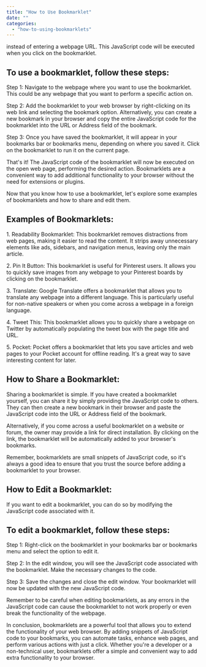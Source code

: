```yaml
---
title: "How to Use Bookmarklet"
date: ""
categories: 
  - "how-to-using-bookmarklets"
---
```


instead of entering a webpage URL. This JavaScript code will be executed when you click on the bookmarklet.

## To use a bookmarklet, follow these steps:

Step 1: Navigate to the webpage where you want to use the bookmarklet. This could be any webpage that you want to perform a specific action on.

Step 2: Add the bookmarklet to your web browser by right-clicking on its web link and selecting the bookmark option. Alternatively, you can create a new bookmark in your browser and copy the entire JavaScript code for the bookmarklet into the URL or Address field of the bookmark.

Step 3: Once you have saved the bookmarklet, it will appear in your bookmarks bar or bookmarks menu, depending on where you saved it. Click on the bookmarklet to run it on the current page.

That's it! The JavaScript code of the bookmarklet will now be executed on the open web page, performing the desired action. Bookmarklets are a convenient way to add additional functionality to your browser without the need for extensions or plugins.

Now that you know how to use a bookmarklet, let's explore some examples of bookmarklets and how to share and edit them.

## Examples of Bookmarklets:

1\. Readability Bookmarklet: This bookmarklet removes distractions from web pages, making it easier to read the content. It strips away unnecessary elements like ads, sidebars, and navigation menus, leaving only the main article.

2\. Pin It Button: This bookmarklet is useful for Pinterest users. It allows you to quickly save images from any webpage to your Pinterest boards by clicking on the bookmarklet.

3\. Translate: Google Translate offers a bookmarklet that allows you to translate any webpage into a different language. This is particularly useful for non-native speakers or when you come across a webpage in a foreign language.

4\. Tweet This: This bookmarklet allows you to quickly share a webpage on Twitter by automatically populating the tweet box with the page title and URL.

5\. Pocket: Pocket offers a bookmarklet that lets you save articles and web pages to your Pocket account for offline reading. It's a great way to save interesting content for later.

## How to Share a Bookmarklet:

Sharing a bookmarklet is simple. If you have created a bookmarklet yourself, you can share it by simply providing the JavaScript code to others. They can then create a new bookmark in their browser and paste the JavaScript code into the URL or Address field of the bookmark.

Alternatively, if you come across a useful bookmarklet on a website or forum, the owner may provide a link for direct installation. By clicking on the link, the bookmarklet will be automatically added to your browser's bookmarks.

Remember, bookmarklets are small snippets of JavaScript code, so it's always a good idea to ensure that you trust the source before adding a bookmarklet to your browser.

## How to Edit a Bookmarklet:

If you want to edit a bookmarklet, you can do so by modifying the JavaScript code associated with it.

## To edit a bookmarklet, follow these steps:

Step 1: Right-click on the bookmarklet in your bookmarks bar or bookmarks menu and select the option to edit it.

Step 2: In the edit window, you will see the JavaScript code associated with the bookmarklet. Make the necessary changes to the code.

Step 3: Save the changes and close the edit window. Your bookmarklet will now be updated with the new JavaScript code.

Remember to be careful when editing bookmarklets, as any errors in the JavaScript code can cause the bookmarklet to not work properly or even break the functionality of the webpage.

In conclusion, bookmarklets are a powerful tool that allows you to extend the functionality of your web browser. By adding snippets of JavaScript code to your bookmarks, you can automate tasks, enhance web pages, and perform various actions with just a click. Whether you're a developer or a non-technical user, bookmarklets offer a simple and convenient way to add extra functionality to your browser.
